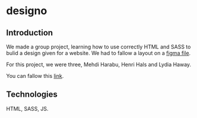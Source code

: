 # designo

## Introduction

We made a group project, learning how to use correctly HTML and SASS to bulid a design given for a website. We had to fallow a layout on a [figma file](https://www.figma.com/file/l95gv4piXhWCegSRZIXe3y/designo-becode?node-id=0%3A1).

For this project, we were three, Mehdi Harabu, Henri Hals and Lydia Haway.

You can fallow this [link](https://lydiahaway.github.io/designo/).

## Technologies

HTML, SASS, JS.
